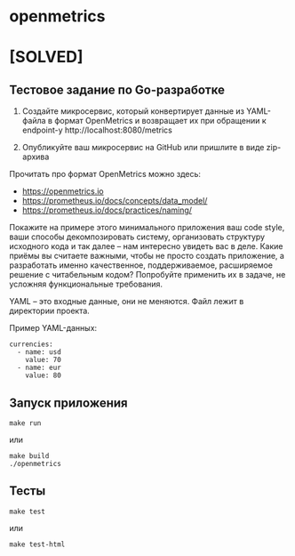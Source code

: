 # openmetrics
# [SOLVED]
## Тестовое задание по Go-разработке

1. Создайте микросервис, который конвертирует данные из YAML-
файла в формат OpenMetrics и возвращает их при обращении к
endpoint-у http://localhost:8080/metrics

2. Опубликуйте ваш микросервис на GitHub или пришлите в виде zip-
архива

Прочитать про формат OpenMetrics можно здесь:

* https://openmetrics.io
* https://prometheus.io/docs/concepts/data_model/
* https://prometheus.io/docs/practices/naming/

Покажите на примере этого минимального приложения ваш code style,
ваши способы декомпозировать систему, организовать структуру
исходного кода и так далее – нам интересно увидеть вас в деле. Какие
приёмы вы считаете важными, чтобы не просто создать приложение, а
разработать именно качественное, поддерживаемое, расширяемое
решение с читабельным кодом? Попробуйте применить их в задаче, не
усложняя функциональные требования.

YAML – это входные данные, они не меняются. Файл лежит в директории
проекта. 

Пример YAML-данных:
```
currencies:
  - name: usd
    value: 70
  - name: eur
    value: 80
```

## Запуск приложения

```
make run
```

или 

```
make build
./openmetrics
```

## Тесты

```
make test
```

или

```
make test-html
```
